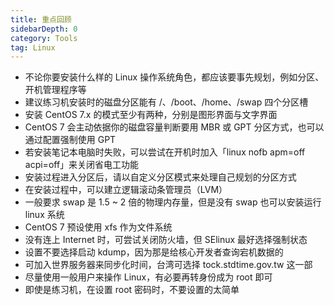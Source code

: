 ```yaml
---
title: 重点回顾
sidebarDepth: 0 
category: Tools 
tag: Linux
---
```



- 不论你要安装什么样的 Linux 操作系统角色，都应该要事先规划，例如分区、开机管理程序等
- 建议练习机安装时的磁盘分区能有 /、/boot、/home、/swap 四个分区槽
- 安装 CentOS 7.x 的模式至少有两种，分别是图形界面与文字界面
- CentOS 7 会主动依据你的磁盘容量判断要用 MBR 或 GPT 分区方式，也可以通过配置强制使用 GPT
- 若安装笔记本电脑时失败，可以尝试在开机时加入「linux nofb apm=off acpi=off」来关闭省电工功能
- 安装过程进入分区后，请以自定义分区模式来处理自己规划的分区方式
- 在安装过程中，可以建立逻辑滚动条管理员（LVM）
- 一般要求 swap 是 1.5 ~ 2 倍的物理内存量，但是没有 swap 也可以安装运行 linux 系统
- CentOS 7 预设使用 xfs 作为文件系统
- 没有连上 Internet 时，可尝试关闭防火墙，但 SElinux 最好选择强制状态
- 设置不要选择启动 kdump，因为那是给核心开发者查询宕机数据的
- 可加入世界服务器来同步化时间，台湾可选择 tock.stdtime.gov.tw 这一部
- 尽量使用一般用户来操作 Linux，有必要再转身份成为 root 即可
- 即使是练习机，在设置 root 密码时，不要设置的太简单
